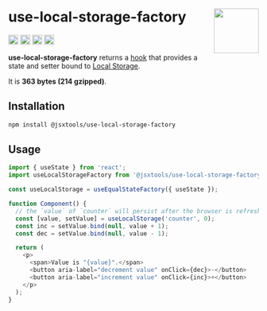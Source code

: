 # use-local-storage-factory [<img src="https://avatars.githubusercontent.com/u/52989093" alt="" width="90" height="90" align="right">][frontend]

[<img alt="npm version" src="https://img.shields.io/npm/v/@jsxtools/use-local-storage-factory.svg" height="20">](https://www.npmjs.com/package/@jsxtools/use-local-storage-factory)
[<img alt="build status" src="https://img.shields.io/travis/jsxtools/frontend/master.svg" height="20">](https://travis-ci.org/github/jsxtools/frontend)
[<img alt="issue tracker" src="https://img.shields.io/github/issues/jsxtools/frontend/use-local-storage-factory.svg" height="20">](https://github.com/jsxtools/frontend/issues?q=is:issue+is:open+label:use-local-storage-factory)
[<img alt="pull requests" src="https://img.shields.io/github/issues-pr/jsxtools/frontend/use-local-storage-factory.svg" height="20">](https://github.com/jsxtools/frontend/pulls?q=is:pr+is:open+label:use-local-storage-factory)

**use-local-storage-factory** returns a [hook] that provides a state and setter bound to [Local Storage].

It is <strong size>363 bytes (214 gzipped)</strong>.

## Installation

```sh
npm install @jsxtools/use-local-storage-factory
```

## Usage

```js
import { useState } from 'react';
import useLocalStorageFactory from '@jsxtools/use-local-storage-factory';

const useLocalStorage = useEqualStateFactory({ useState });

function Component() {
  // the `value` of `counter` will persist after the browser is refreshed
  const [value, setValue] = useLocalStorage('counter', 0);
  const inc = setValue.bind(null, value + 1);
  const dec = setValue.bind(null, value - 1);

  return (
    <p>
      <span>Value is "{value}".</span>
      <button aria-label="decrement value" onClick={dec}>-</button>
      <button aria-label="increment value" onClick={inc}>+</button>
    </p>
  );
}
```

[hook]: https://reactjs.org/docs/hooks-reference.html
[local storage]: https://developer.mozilla.org/en-US/docs/Web/API/Web_Storage_API/Using_the_Web_Storage_API
[frontend]: https://github.com/jsxtools/frontend
